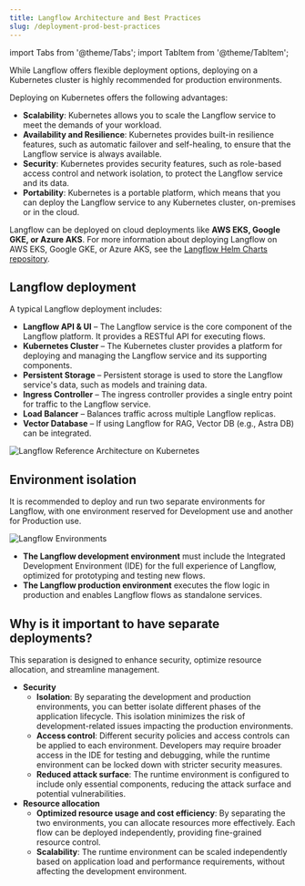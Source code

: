 ```yaml
---
title: Langflow Architecture and Best Practices
slug: /deployment-prod-best-practices
---
```


import Tabs from '@theme/Tabs';
import TabItem from '@theme/TabItem';

While Langflow offers flexible deployment options, deploying on a Kubernetes cluster is highly recommended for production environments.

Deploying on Kubernetes offers the following advantages:

* **Scalability**: Kubernetes allows you to scale the Langflow service to meet the demands of your workload.
* **Availability and Resilience**: Kubernetes provides built-in resilience features, such as automatic failover and self-healing, to ensure that the Langflow service is always available.
* **Security**: Kubernetes provides security features, such as role-based access control and network isolation, to protect the Langflow service and its data.
* **Portability**: Kubernetes is a portable platform, which means that you can deploy the Langflow service to any Kubernetes cluster, on-premises or in the cloud.

Langflow can be deployed on cloud deployments like **AWS EKS, Google GKE, or Azure AKS**. For more information about deploying Langflow on AWS EKS, Google GKE, or Azure AKS, see the [Langflow Helm Charts repository](https://github.com/langflow-ai/langflow-helm-charts).

## Langflow deployment

A typical Langflow deployment includes:

* **Langflow API & UI** – The Langflow service is the core component of the Langflow platform. It provides a RESTful API for executing flows.
* **Kubernetes Cluster** – The Kubernetes cluster provides a platform for deploying and managing the Langflow service and its supporting components.
* **Persistent Storage** – Persistent storage is used to store the Langflow service's data, such as models and training data.
* **Ingress Controller** – The ingress controller provides a single entry point for traffic to the Langflow service.
* **Load Balancer** – Balances traffic across multiple Langflow replicas.
* **Vector Database** – If using Langflow for RAG, Vector DB (e.g., Astra DB) can be integrated.

![Langflow Reference Architecture on Kubernetes](/img/langflow-reference-architecture.png)

## Environment isolation

It is recommended to deploy and run two separate environments for Langflow, with one environment reserved for Development use and another for Production use.


![Langflow Environments](/img/langflow-env.png)

* **The Langflow development environment** must include the Integrated Development Environment (IDE) for the full experience of Langflow, optimized for prototyping and testing new flows.
* **The Langflow production environment** executes the flow logic in production and enables Langflow flows as standalone services.

## Why is it important to have separate deployments?

This separation is designed to enhance security, optimize resource allocation, and streamline management.

* **Security**
  * **Isolation**: By separating the development and production environments, you can better isolate different phases of the application lifecycle. This isolation minimizes the risk of development-related issues impacting the production environments.
  * **Access control**: Different security policies and access controls can be applied to each environment. Developers may require broader access in the IDE for testing and debugging, while the runtime environment can be locked down with stricter security measures.
  * **Reduced attack surface**: The runtime environment is configured to include only essential components, reducing the attack surface and potential vulnerabilities.
* **Resource allocation**
  * **Optimized resource usage and cost efficiency**: By separating the two environments, you can allocate resources more effectively. Each flow can be deployed independently, providing fine-grained resource control.
  * **Scalability**: The runtime environment can be scaled independently based on application load and performance requirements, without affecting the development environment.


